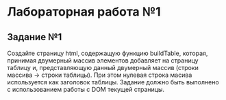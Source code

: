 # Лабораторная работа №1

## Задание №1

Создайте страницу html, содержащую функцию buildTable, которая, принимая двумерный
массив элементов добавляет на страницу таблицу и, представляющую данный двумерный
массив (строки массива -> строки таблицы). При этом нулевая строка масива используется
как заголовок таблицы. Задание должно быть выполнено с использованием работы с DOM
текущей страницы.